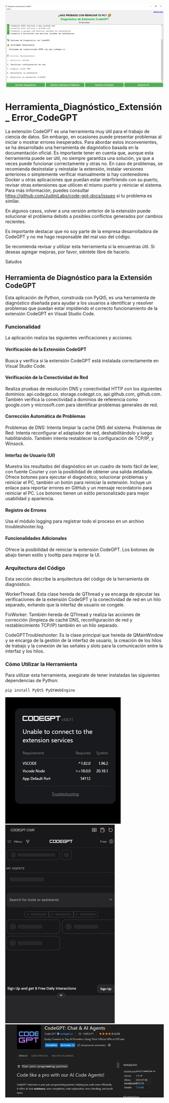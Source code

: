 ![Diagnóstico CodeGPT](./appCodeGPT.png)

# Herramienta_Diagnóstico_Extensión_ Error_CodeGPT

La extensión CodeGPT es una herramienta muy útil para el trabajo de ciencia de datos. Sin embargo, en ocasiones puede presentar problemas al iniciar o mostrar errores inesperados. Para abordar estos inconvenientes, se ha desarrollado una herramienta de diagnóstico basada en la documentación oficial. Es importante tener en cuenta que, aunque esta herramienta puede ser útil, no siempre garantiza una solución, ya que a veces puede funcionar correctamente y otras no. En caso de problemas, se recomienda desinstalar y reinstalar la extensión, instalar versiones anteriores o simplemente verificar manualmente si hay contenedores Docker u otras aplicaciones que puedan estar interfiriendo con su puerto, revisar otras extensiones que utilicen el mismo puerto y reiniciar el sistema. Para más información, puedes consultar https://github.com/JudiniLabs/code-gpt-docs/issues si tu problema es similar.

En algunos casos, volver a una versión anterior de la extensión puede solucionar el problema debido a posibles conflictos generados por cambios recientes.

Es importante destacar que no soy parte de la empresa desarrolladora de CodeGPT y no me hago responsable del mal uso del código.

Se recomienda revisar y utilizar esta herramienta si la encuentras útil. Si deseas agregar mejoras, por favor, siéntete libre de hacerlo.

Saludos

## Herramienta de Diagnóstico para la Extensión CodeGPT
Esta aplicación de Python, construida con PyQt5, es una herramienta de diagnóstico diseñada para ayudar a los usuarios a identificar y resolver problemas que puedan estar impidiendo el correcto funcionamiento de la extensión CodeGPT en Visual Studio Code.

### Funcionalidad
La aplicación realiza las siguientes verificaciones y acciones:

#### Verificación de la Extensión CodeGPT
Busca y verifica si la extensión CodeGPT está instalada correctamente en Visual Studio Code.

#### Verificación de la Conectividad de Red
Realiza pruebas de resolución DNS y conectividad HTTP con los siguientes dominios: api.codegpt.co, storage.codegpt.co, api.github.com, github.com.
También verifica la conectividad a dominios de referencia como google.com y microsoft.com para identificar problemas generales de red.

#### Corrección Automática de Problemas
Problemas de DNS: Intenta limpiar la caché DNS del sistema.
Problemas de Red: Intenta reconfigurar el adaptador de red, deshabilitándolo y luego habilitándolo. También intenta restablecer la configuración de TCP/IP, y Winsock.

#### Interfaz de Usuario (UI)
Muestra los resultados del diagnóstico en un cuadro de texto fácil de leer, con fuente Courier y con la posibilidad de obtener una salida detallada.
Ofrece botones para ejecutar el diagnóstico, solucionar problemas y reiniciar el PC, también un botón para reiniciar la extensión.
Incluye un enlace para reportar errores en GitHub y un mensaje recordatorio para reiniciar el PC.
Los botones tienen un estilo personalizado para mejor usabilidad y apariencia.

#### Registro de Errores
Usa el módulo logging para registrar todo el proceso en un archivo troubleshooter.log.

#### Funcionalidades Adicionales
Ofrece la posibilidad de reiniciar la extensión CodeGPT.
Los botones de abajo tienen estilo y tooltip para mejorar la UI.

### Arquitectura del Código
Esta sección describe la arquitectura del código de la herramienta de diagnóstico.

WorkerThread: Esta clase hereda de QThread y se encarga de ejecutar las verificaciones de la extensión CodeGPT y la conectividad de red en un hilo separado, evitando que la interfaz de usuario se congele.

FixWorker: También hereda de QThread y realiza las acciones de corrección (limpieza de caché DNS, reconfiguración de red y restablecimiento TCP/IP) también en un hilo separado.

CodeGPTTroubleshooter: Es la clase principal que hereda de QMainWindow y se encarga de la gestión de la interfaz de usuario, la creación de los hilos de trabajo y la conexión de las señales y slots para la comunicación entre la interfaz y los hilos.

### Cómo Utilizar la Herramienta
Para utilizar esta herramienta, asegúrate de tener instaladas las siguientes dependencias de Python:

```bash
pip install PyQt5 PyQtWebEngine
```

![Error 1](error1.png)
![Error 2](error2.png)
![CodeGPT Logo](codegpt.png)
